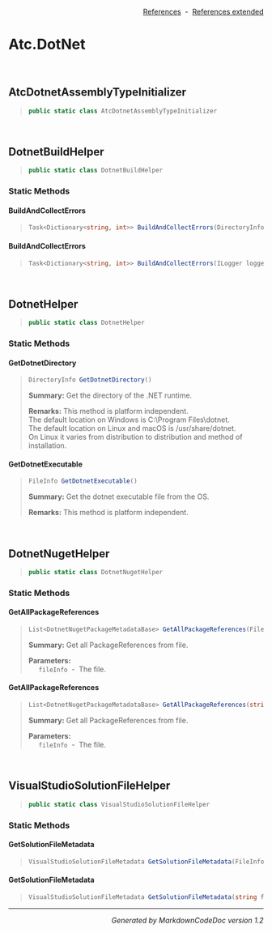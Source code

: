 <div style='text-align: right'>

[References](Index.md)&nbsp;&nbsp;-&nbsp;&nbsp;[References extended](IndexExtended.md)
</div>

# Atc.DotNet

<br />

## AtcDotnetAssemblyTypeInitializer

>```csharp
>public static class AtcDotnetAssemblyTypeInitializer
>```


<br />

## DotnetBuildHelper

>```csharp
>public static class DotnetBuildHelper
>```

### Static Methods

#### BuildAndCollectErrors
>```csharp
>Task<Dictionary<string, int>> BuildAndCollectErrors(DirectoryInfo rootPath, int? runNumber = null, FileInfo buildFile = null, bool useNugetRestore = True, bool useConfigurationReleaseMode = True, int timeoutInSec = 1200, string logPrefix = , CancellationToken cancellationToken = null)
>```
#### BuildAndCollectErrors
>```csharp
>Task<Dictionary<string, int>> BuildAndCollectErrors(ILogger logger, DirectoryInfo rootPath, int? runNumber = null, FileInfo buildFile = null, bool useNugetRestore = True, bool useConfigurationReleaseMode = True, int timeoutInSec = 1200, string logPrefix = , CancellationToken cancellationToken = null)
>```

<br />

## DotnetHelper

>```csharp
>public static class DotnetHelper
>```

### Static Methods

#### GetDotnetDirectory
>```csharp
>DirectoryInfo GetDotnetDirectory()
>```
><b>Summary:</b> Get the directory of the .NET runtime.
>
><b>Remarks:</b> This method is platform independent.<br>The default location on Windows is C:\Program Files\dotnet.<br>The default location on Linux and macOS is /usr/share/dotnet.<br>On Linux it varies from distribution to distribution and method of installation.
#### GetDotnetExecutable
>```csharp
>FileInfo GetDotnetExecutable()
>```
><b>Summary:</b> Get the dotnet executable file from the OS.
>
><b>Remarks:</b> This method is platform independent.

<br />

## DotnetNugetHelper

>```csharp
>public static class DotnetNugetHelper
>```

### Static Methods

#### GetAllPackageReferences
>```csharp
>List<DotnetNugetPackageMetadataBase> GetAllPackageReferences(FileInfo fileInfo)
>```
><b>Summary:</b> Get all PackageReferences from file.
>
><b>Parameters:</b><br>
>&nbsp;&nbsp;&nbsp;&nbsp;&nbsp;`fileInfo`&nbsp;&nbsp;-&nbsp;&nbsp;The file.<br />
#### GetAllPackageReferences
>```csharp
>List<DotnetNugetPackageMetadataBase> GetAllPackageReferences(string fileContent)
>```
><b>Summary:</b> Get all PackageReferences from file.
>
><b>Parameters:</b><br>
>&nbsp;&nbsp;&nbsp;&nbsp;&nbsp;`fileInfo`&nbsp;&nbsp;-&nbsp;&nbsp;The file.<br />

<br />

## VisualStudioSolutionFileHelper

>```csharp
>public static class VisualStudioSolutionFileHelper
>```

### Static Methods

#### GetSolutionFileMetadata
>```csharp
>VisualStudioSolutionFileMetadata GetSolutionFileMetadata(FileInfo fileInfo)
>```
#### GetSolutionFileMetadata
>```csharp
>VisualStudioSolutionFileMetadata GetSolutionFileMetadata(string fileContent)
>```
<hr /><div style='text-align: right'><i>Generated by MarkdownCodeDoc version 1.2</i></div>
